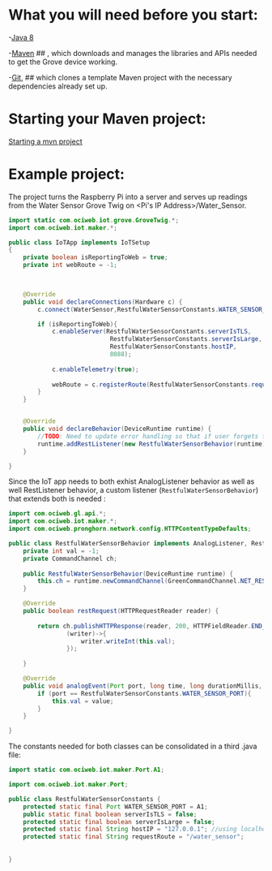 # What you will need before you start:
-[Java 8](https://docs.oracle.com/javase/8/docs/technotes/guides/install/install_overview.html) 

-[Maven](https://maven.apache.org/install.html) ## , which downloads and manages the libraries and APIs needed to get the Grove device working.

-[Git](https://git-scm.com/), ## which clones a template Maven project with the necessary dependencies already set up.

# Starting your Maven project: 
[Starting a mvn project](https://github.com/oci-pronghorn/FogLighter/blob/master/README.md)

# Example project:

The project turns the Raspberry Pi into a server and serves up readings from the Water Sensor Grove Twig on  <Pi's IP Address>/Water_Sensor.

```java
import static com.ociweb.iot.grove.GroveTwig.*;
import com.ociweb.iot.maker.*;

public class IoTApp implements IoTSetup
{
	private boolean isReportingToWeb = true;
	private int webRoute = -1;


	
	@Override
	public void declareConnections(Hardware c) {
		c.connect(WaterSensor,RestfulWaterSensorConstants.WATER_SENSOR_PORT);

		if (isReportingToWeb){
			c.enableServer(RestfulWaterSensorConstants.serverIsTLS, 
							RestfulWaterSensorConstants.serverIsLarge,
							RestfulWaterSensorConstants.hostIP,
							8088);	
			
			c.enableTelemetry(true);
			
			webRoute = c.registerRoute(RestfulWaterSensorConstants.requestRoute);
		}
	}


	@Override
	public void declareBehavior(DeviceRuntime runtime) {
		//TODO: Need to update error handling so that if user forgets to include webroute, it's obvious
		runtime.addRestListener(new RestfulWaterSensorBehavior(runtime), webRoute);
	}

}

```

Since the IoT app needs to both exhist AnalogListener behavior as well as well RestListener behavior, a custom listener (```RestfulWaterSensorBehavior```) that extends both is needed :

```java
import com.ociweb.gl.api.*;
import com.ociweb.iot.maker.*;
import com.ociweb.pronghorn.network.config.HTTPContentTypeDefaults;

public class RestfulWaterSensorBehavior implements AnalogListener, RestListener  {
	private int val = -1;
	private CommandChannel ch;
	
	public RestfulWaterSensorBehavior(DeviceRuntime runtime) {
		this.ch = runtime.newCommandChannel(GreenCommandChannel.NET_RESPONDER | GreenCommandChannel.DYNAMIC_MESSAGING); 
	}	

	@Override
	public boolean restRequest(HTTPRequestReader reader) {
		
		return ch.publishHTTPResponse(reader, 200, HTTPFieldReader.END_OF_RESPONSE | HTTPFieldReader.CLOSE_CONNECTION, HTTPContentTypeDefaults.HTML,
				(writer)->{
					writer.writeInt(this.val);
				});
		
	}

	@Override
	public void analogEvent(Port port, long time, long durationMillis, int average, int value) {
		if (port == RestfulWaterSensorConstants.WATER_SENSOR_PORT){
			this.val = value;
		}
	}

}
```

The constants needed for both classes can be consolidated in a third .java file:
```java
import static com.ociweb.iot.maker.Port.A1;

import com.ociweb.iot.maker.Port;

public class RestfulWaterSensorConstants {
	protected static final Port WATER_SENSOR_PORT = A1;
	public static final boolean serverIsTLS = false;
	protected static final boolean serverIsLarge = false;
	protected static final String hostIP = "127.0.0.1"; //using localhost as server	
	protected static final String requestRoute = "/water_sensor";
	
	
}
```
